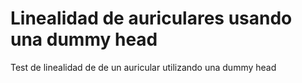 # Linealidad de auriculares usando una dummy head
Test de linealidad de de un auricular utilizando una dummy head
